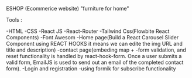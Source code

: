 ESHOP (Ecommerice website)
"furniture for home"

Tools :

-HTML
-CSS
-React JS
-React-Router
-Tailwind Css(Flowbite React Components)
-Font Awesom 
-Home page(Build a React Carousel Slider Component using REACT HOOKS it means we can edite the img URL and title and description)
-contact page(embeding map + 
-form validation, and reset functionality is handled by react-hook-form. Once a user submits a valid form, EmailJS is used to send out an email of the completed contact form).
-Login and registration
-using formik for subscribe functionality


